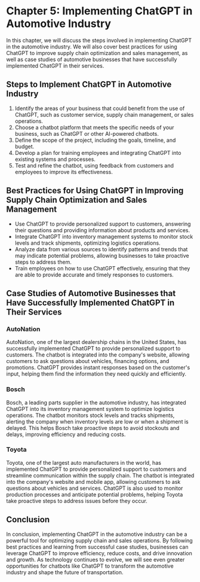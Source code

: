 Chapter 5: Implementing ChatGPT in Automotive Industry
======================================================

In this chapter, we will discuss the steps involved in implementing ChatGPT in the automotive industry. We will also cover best practices for using ChatGPT to improve supply chain optimization and sales management, as well as case studies of automotive businesses that have successfully implemented ChatGPT in their services.

Steps to Implement ChatGPT in Automotive Industry
-------------------------------------------------

1. Identify the areas of your business that could benefit from the use of ChatGPT, such as customer service, supply chain management, or sales operations.
2. Choose a chatbot platform that meets the specific needs of your business, such as ChatGPT or other AI-powered chatbots.
3. Define the scope of the project, including the goals, timeline, and budget.
4. Develop a plan for training employees and integrating ChatGPT into existing systems and processes.
5. Test and refine the chatbot, using feedback from customers and employees to improve its effectiveness.

Best Practices for Using ChatGPT in Improving Supply Chain Optimization and Sales Management
--------------------------------------------------------------------------------------------

* Use ChatGPT to provide personalized support to customers, answering their questions and providing information about products and services.
* Integrate ChatGPT into inventory management systems to monitor stock levels and track shipments, optimizing logistics operations.
* Analyze data from various sources to identify patterns and trends that may indicate potential problems, allowing businesses to take proactive steps to address them.
* Train employees on how to use ChatGPT effectively, ensuring that they are able to provide accurate and timely responses to customers.

Case Studies of Automotive Businesses that Have Successfully Implemented ChatGPT in Their Services
--------------------------------------------------------------------------------------------------

### AutoNation

AutoNation, one of the largest dealership chains in the United States, has successfully implemented ChatGPT to provide personalized support to customers. The chatbot is integrated into the company's website, allowing customers to ask questions about vehicles, financing options, and promotions. ChatGPT provides instant responses based on the customer's input, helping them find the information they need quickly and efficiently.

### Bosch

Bosch, a leading parts supplier in the automotive industry, has integrated ChatGPT into its inventory management system to optimize logistics operations. The chatbot monitors stock levels and tracks shipments, alerting the company when inventory levels are low or when a shipment is delayed. This helps Bosch take proactive steps to avoid stockouts and delays, improving efficiency and reducing costs.

### Toyota

Toyota, one of the largest auto manufacturers in the world, has implemented ChatGPT to provide personalized support to customers and streamline communication within the supply chain. The chatbot is integrated into the company's website and mobile app, allowing customers to ask questions about vehicles and services. ChatGPT is also used to monitor production processes and anticipate potential problems, helping Toyota take proactive steps to address issues before they occur.

Conclusion
----------

In conclusion, implementing ChatGPT in the automotive industry can be a powerful tool for optimizing supply chain and sales operations. By following best practices and learning from successful case studies, businesses can leverage ChatGPT to improve efficiency, reduce costs, and drive innovation and growth. As technology continues to evolve, we will see even greater opportunities for chatbots like ChatGPT to transform the automotive industry and shape the future of transportation.
